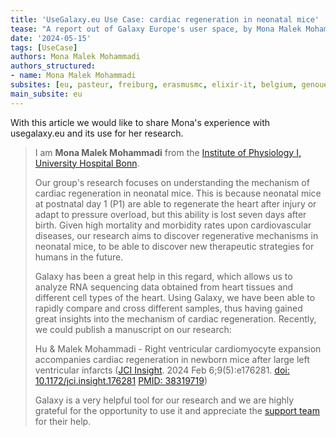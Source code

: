 ```yaml
---
title: 'UseGalaxy.eu Use Case: cardiac regeneration in neonatal mice'
tease: "A report out of Galaxy Europe's user space, by Mona Malek Mohammadi"
date: '2024-05-15'
tags: [UseCase]
authors: Mona Malek Mohammadi
authors_structured:
- name: Mona Malek Mohammadi
subsites: [eu, pasteur, freiburg, erasmusmc, elixir-it, belgium, genouest]
main_subsite: eu
---
```


With this article we would like to share Mona's experience with usegalaxy.eu and its use for her research.

>I am __Mona Malek Mohammadi__ from the [Institute of Physiology I, University Hospital Bonn](https://www.physiologie.uni-bonn.de/en/physiology?set_language=en).
>
>Our group's research focuses on understanding the mechanism of cardiac regeneration in neonatal mice. This is because neonatal mice at postnatal day 1 (P1) are able to regenerate the heart after injury or adapt to pressure overload, but this ability is lost seven days after birth. Given high mortality and morbidity rates upon cardiovascular diseases, our research aims to discover regenerative mechanisms in neonatal mice, to be able to discover new therapeutic strategies for humans in the future. 
>
>Galaxy has been a great help in this regard, which allows us to analyze RNA sequencing data obtained from heart tissues and different cell types of the heart. Using Galaxy, we have been able to rapidly compare and cross different samples, thus having gained great insights into the mechanism of cardiac regeneration. Recently, we could publish a manuscript on our research: 
>
>Hu & Malek Mohammadi - Right ventricular cardiomyocyte expansion accompanies cardiac regeneration in newborn mice after large left ventricular infarcts ([JCI Insight](https://insight.jci.org/articles/view/176281). 2024 Feb 6;9(5):e176281. [doi: 10.1172/jci.insight.176281](https://doi.org/10.1172/jci.insight.176281) [PMID: 38319719](https://pubmed.ncbi.nlm.nih.gov/38319719/))
>
>Galaxy is a very helpful tool for our research and we are highly grateful for the opportunity to use it and appreciate the [support team](https://usegalaxy-eu.github.io/people) for their help.

